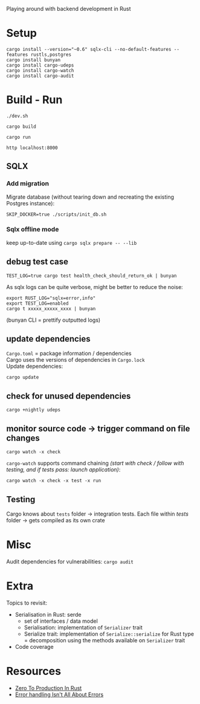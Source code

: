 Playing around with backend development in Rust

# Setup

```
cargo install --version="~0.6" sqlx-cli --no-default-features --features rustls,postgres
cargo install bunyan
cargo install cargo-udeps
cargo install cargo-watch
cargo install cargo-audit
```


# Build - Run

```
./dev.sh

cargo build

cargo run

http localhost:8000

```

## SQLX

### Add migration

Migrate database (without tearing down and recreating the existing Postgres instance):

```shell
SKIP_DOCKER=true ./scripts/init_db.sh
```

### Sqlx offline mode

keep up-to-date using `cargo sqlx prepare -- --lib`  

## debug test case

```
TEST_LOG=true cargo test health_check_should_return_ok | bunyan
```

As sqlx logs can be quite verbose, might be better to reduce the noise:

```
export RUST_LOG="sqlx=error,info"
export TEST_LOG=enabled
cargo t xxxxx_xxxxx_xxxx | bunyan
```

(bunyan CLI = prettify outputted logs)

## update dependencies

`Cargo.toml` = package information / dependencies    
Cargo uses the versions of dependencies in `Cargo.lock`    
Update dependencies:    

```
cargo update
```

## check for unused dependencies

```
cargo +nightly udeps
```

## monitor source code -> trigger command on file changes

```
cargo watch -x check
```

`cargo-watch` supports command chaining *(start with check / follow with testing, and if tests pass: launch application)*:

```
cargo watch -x check -x test -x run
```

## Testing

Cargo knows about `tests` folder -> integration tests.
Each file within _tests_ folder -> gets compiled as its own crate

# Misc

Audit dependencies for vulnerabilities: `cargo audit`

# Extra

Topics to revisit:

- Serialisation in Rust: serde
  - set of interfaces / data model
  - Serialisation: implementation of `Serializer` trait
  - Serialize trait: implementation of `Serialize::serialize` for Rust type = decomposition using the methods available on `Serializer` trait
- Code coverage

# Resources

- [Zero To Production In Rust](https://www.zero2prod.com/)
- [Error handling Isn't All About Errors](https://www.youtube.com/watch?v=rAF8mLI0naQ)
